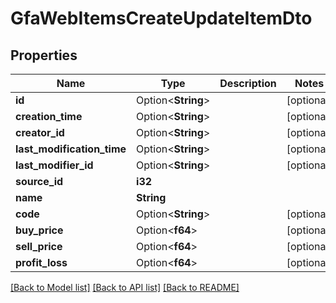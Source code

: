 # GfaWebItemsCreateUpdateItemDto

## Properties

Name | Type | Description | Notes
------------ | ------------- | ------------- | -------------
**id** | Option<**String**> |  | [optional]
**creation_time** | Option<**String**> |  | [optional]
**creator_id** | Option<**String**> |  | [optional]
**last_modification_time** | Option<**String**> |  | [optional]
**last_modifier_id** | Option<**String**> |  | [optional]
**source_id** | **i32** |  | 
**name** | **String** |  | 
**code** | Option<**String**> |  | [optional]
**buy_price** | Option<**f64**> |  | [optional]
**sell_price** | Option<**f64**> |  | [optional]
**profit_loss** | Option<**f64**> |  | [optional]

[[Back to Model list]](../README.md#documentation-for-models) [[Back to API list]](../README.md#documentation-for-api-endpoints) [[Back to README]](../README.md)



